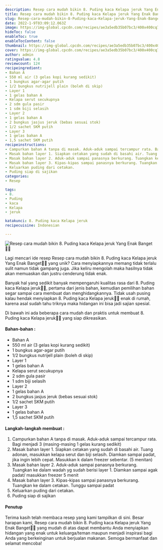 ```yaml
---
description: Resep cara mudah bikin 8. Puding kaca Kelapa jeruk Yang Enak Banget"
title: Resep cara mudah bikin 8. Puding kaca Kelapa jeruk Yang Enak Banget
slug: Resep-cara-mudah-bikin-8-Puding-kaca-Kelapa-jeruk-Yang-Enak-Banget
date: 2022-1-9T03:09:12.063Z
image: https://img-global.cpcdn.com/recipes/ae3a5edb35b07bc3/400x400cq70/photo.jpg
hideToc: false
enableToc: true
enableTocContent: false
thumbnail: https://img-global.cpcdn.com/recipes/ae3a5edb35b07bc3/400x400cq70/photo.jpg
cover: https://img-global.cpcdn.com/recipes/ae3a5edb35b07bc3/400x400cq70/photo.jpg
author: admin
ratingvalue: 4.8
reviewcount: 124
recipeingredient:
- Bahan A
- 550 ml air (3 gelas kopi kurang sedikit)
- 1 bungkus agar-agar putih
- 1/2 bungkus nutrijell plain (boleh di skip)
- Layer 1
- 1 gelas bahan A
- Kelapa serut secukupnya
- 2 sdm gula pasir
- 1 sdm biji selasih
- Layer 2
- 1 gelas bahan A
- 2 bungkus jasjus jeruk (bebas sesuai stok)
- 1/2 sachet SKM putih
- Layer 3
- 1 gelas bahan A
- 1,5 sachet SKM putih
recipeinstructions:
- Campurkan bahan A tanpa di masak. Aduk-aduk sampai tercampur rata. Bagi menjadi 3 (masing-masing 1 gelas kurang sedikit)
- Masak bahan layer 1. Siapkan cetakan yang sudah di basahi air. Tuang adonan, masukkan kelapa serut dan biji selasih. Diamkan sampai padat, jika ingin lebih cepat. Masukkan k dalam freezer sebentar. (5 menitan)
- Masak bahan layer 2. Aduk-aduk sampai panasnya berkurang. Tuangkan ke dalam wadah yg sudah berisi layer 1. Diamkan sampai agak padat/ masukkan freezer 5 menit
- Masak bahan layer 3. Kipas-kipas sampai panasnya berkurang. Tuangkan ke dalam cetakan. Tunggu sampai padat
- Keluarkan puding dari cetakan.
- Puding siap di sajikan
categories:
- Resep

tags:
- 8.
- Puding
- kaca
- Kelapa
- jeruk

katakunci: 8. Puding kaca Kelapa jeruk
recipecuisine: Indonesian

---
```


![Resep cara mudah bikin 8. Puding kaca Kelapa jeruk Yang Enak Banget👩‍🍳](https://img-global.cpcdn.com/recipes/ae3a5edb35b07bc3/400x400cq70/photo.jpg)

Lagi mencari ide resep Resep cara mudah bikin 8. Puding kaca Kelapa jeruk Yang Enak Banget👩‍🍳 yang unik? Cara menyiapkannya memang tidak terlalu sulit namun tidak gampang juga. Jika keliru mengolah maka hasilnya tidak akan memuaskan dan justru cenderung tidak enak.

Banyak hal yang sedikit banyak mempengaruhi kualitas rasa dari 8. Puding kaca Kelapa jeruk👩‍🍳, pertama dari jenis bahan, kemudian pemilihan bahan segar sampai cara membuat dan menghidangkannya. Tidak usah pusing kalau hendak menyiapkan 8. Puding kaca Kelapa jeruk👩‍🍳 enak di rumah, karena asal sudah tahu triknya maka hidangan ini bisa jadi sajian spesial.

Di bawah ini ada beberapa cara mudah dan praktis untuk membuat 8. Puding kaca Kelapa jeruk👩‍🍳 yang siap dikreasikan.

<!--inarticleads1-->

#### Bahan-bahan :

- Bahan A
- 550 ml air (3 gelas kopi kurang sedikit)
- 1 bungkus agar-agar putih
- 1/2 bungkus nutrijell plain (boleh di skip)
- Layer 1
- 1 gelas bahan A
- Kelapa serut secukupnya
- 2 sdm gula pasir
- 1 sdm biji selasih
- Layer 2
- 1 gelas bahan A
- 2 bungkus jasjus jeruk (bebas sesuai stok)
- 1/2 sachet SKM putih
- Layer 3
- 1 gelas bahan A
- 1,5 sachet SKM putih

<!--inarticleads2-->

#### Langkah-langkah membuat :

1. Campurkan bahan A tanpa di masak. Aduk-aduk sampai tercampur rata. Bagi menjadi 3 (masing-masing 1 gelas kurang sedikit)
1. Masak bahan layer 1. Siapkan cetakan yang sudah di basahi air. Tuang adonan, masukkan kelapa serut dan biji selasih. Diamkan sampai padat, jika ingin lebih cepat. Masukkan k dalam freezer sebentar. (5 menitan)
1. Masak bahan layer 2. Aduk-aduk sampai panasnya berkurang. Tuangkan ke dalam wadah yg sudah berisi layer 1. Diamkan sampai agak padat/ masukkan freezer 5 menit
1. Masak bahan layer 3. Kipas-kipas sampai panasnya berkurang. Tuangkan ke dalam cetakan. Tunggu sampai padat
1. Keluarkan puding dari cetakan.
1. Puding siap di sajikan

#### Penutup

Terima kasih telah membaca resep yang kami tampilkan di sini. Besar harapan kami, Resep cara mudah bikin 8. Puding kaca Kelapa jeruk Yang Enak Banget👩‍🍳 yang mudah di atas dapat membantu Anda menyiapkan hidangan yang enak untuk keluarga/teman maupun menjadi inspirasi bagi Anda yang berkeinginan untuk berjualan makanan. Semoga bermanfaat dan selamat mencoba!